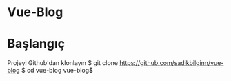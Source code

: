 # Vue-Blog
# Başlangıç
Projeyi Github'dan klonlayın
$ git clone https://github.com/sadikbilginn/vue-blog
$ cd vue-blog
vue-blog$

